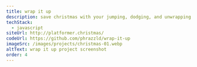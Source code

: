 ```yaml
---
title: wrap it up
description: save christmas with your jumping, dodging, and unwrapping skills
techStack:
  - javascript
siteUrl: http://platformer.christmas/
codeUrl: https://github.com/phrazzld/wrap-it-up
imageSrc: /images/projects/christmas-01.webp
altText: wrap it up project screenshot
order: 4
---
```

